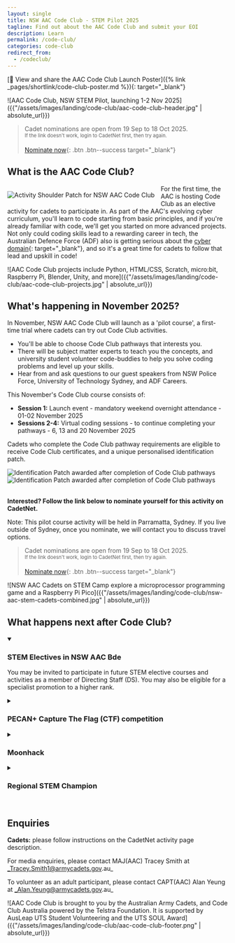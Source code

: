 ```yaml
---
layout: single
title: NSW AAC Code Club - STEM Pilot 2025
tagline: Find out about the AAC Code Club and submit your EOI
description: Learn 
permalink: /code-club/
categories: code-club
redirect_from:
  - /codeclub/
---
```


[🚀 View and share the AAC Code Club Launch Poster]({% link _pages/shortlink/code-club-poster.md %}){: target="_blank"}

![AAC Code Club, NSW STEM Pilot, launching 1-2 Nov 2025]({{"/assets/images/landing/code-club/aac-code-club-header.jpg" | absolute_url}})

> Cadet nominations are open from 19 Sep to 18 Oct 2025. 
> <br><small style="font-size: 0.8em;">If the link doesn't work, login to CadetNet first, then try again.</small>
> <br><br>
> [Nominate now](https://apps.cadetnet.gov.au/v5/ui/index.html#/activities/240408/overview){: .btn .btn--success target="_blank"}


## What is the AAC Code Club?

<img src="{{'/assets/images/landing/code-club/nsw-aac-code-club-usp.png' | absolute_url}}" alt="Activity Shoulder Patch for NSW AAC Code Club" style="float: left; margin: 1em; margin-left: 0;">

For the first time, the AAC is hosting Code Club as an elective activity for cadets to participate in. As part of the AAC's evolving cyber curriculum, you'll learn to code starting from basic principles, and if you're already familiar with code, we'll get you started on more advanced projects. Not only could coding skills lead to a rewarding career in tech, the Australian Defence Force (ADF) also is getting serious about the [cyber domain](https://www.defence.gov.au/news-events/news/2024-08-09/new-era-cyber-domain){: target="_blank"}, and so it's a great time for cadets to follow that lead and upskill in code! 

![AAC Code Club projects include Python, HTML/CSS, Scratch, micro:bit, Raspberry Pi, Blender, Unity, and more]({{"/assets/images/landing/code-club/aac-code-club-projects.jpg" | absolute_url}})

## What's happening in November 2025?

In November, NSW AAC Code Club will launch as a 'pilot course', a first-time trial where cadets can try out Code Club activities. 
- You'll be able to choose Code Club pathways that interests you. 
- There will be subject matter experts to teach you the concepts, and university student volunteer code-buddies to help you solve coding problems and level up your skills.
- Hear from and ask questions to our guest speakers from NSW Police Force, University of Technology Sydney, and ADF Careers.

This November's Code Club course consists of: 
- __Session 1:__ Launch event - mandatory weekend overnight attendance - 01-02 November 2025
- __Sessions 2-4:__ Virtual coding sessions - to continue completing your pathways - 6, 13 and 20 November 2025 

Cadets who complete the Code Club pathway requirements are eligible to receive Code Club certificates, and a unique personalised identification patch. 

<div>
  <img src="{{'/assets/images/landing/code-club/code-club-usp-pers-1.png' | absolute_url}}" alt="Identification Patch awarded after completion of Code Club pathways">
  <img src="{{'/assets/images/landing/code-club/code-club-usp-pers-2.png' | absolute_url}}" alt="Identification Patch awarded after completion of Code Club pathways">
</div>

<br>

__Interested? Follow the link below to nominate yourself for this activity on CadetNet.__

Note: This pilot course activity will be held in Parramatta, Sydney. If you live outside of Sydney, once you nominate, we will contact you to discuss travel options. 

> Cadet nominations are open from 19 Sep to 18 Oct 2025. 
> <br><small style="font-size: 0.8em;">If the link doesn't work, login to CadetNet first, then try again.</small>
> <br><br>
> [Nominate now](https://apps.cadetnet.gov.au/v5/ui/index.html#/activities/240408/overview){: .btn .btn--success target="_blank"}

![NSW AAC Cadets on STEM Camp explore a microprocessor programming game and a Raspberry Pi Pico]({{"/assets/images/landing/code-club/nsw-aac-stem-cadets-combined.jpg" | absolute_url}})

## What happens next after Code Club?

<details open>
  <summary><h3>STEM Electives in NSW AAC Bde</h3></summary>
  <p>You may be invited to participate in future STEM elective courses and activities as a member of Directing Staff (DS). You may also be eligible for a specialist promotion to a higher rank.</p>
</details>
<details>
  <summary><h3>PECAN+ Capture The Flag (CTF) competition</h3></summary>
  <p><a href="https://pecanplus.org/" target="_blank">PECAN+</a> is a highly competitive, team-based cybersecurity competition held annually, in which cadets can participate as AAC teams. You'll apply concepts that you learned from Code Club, when exploring HTML web pages, visualising data, or writing scripts, to uncover the "flag" before other teams find it!</p>
</details>
<details>
  <summary><h3>Moonhack</h3></summary>
  <p><a href="https://moonhack.com/" target="_blank">Moonhack</a> is a national coding competition open to members of Code Clubs (such as yourselves, when you get involved in AAC Code Club!). It's not time-restricted, and is based on completing and submitting a code project. Code Club cadets are strongly encouraged to enter into Moonhack, and cadets who score highly will be recognised within the AAC!</p>
</details>
<details>
  <summary><h3>Regional STEM Champion</h3></summary>
  <p>As the senior technologist cadet in NSW AAC Brigade, the Regional STEM Champion (CUO or CDTWO1) is a new Brigade-level cadet role that is responsible for advocating and promoting STEM electives in AAC training. Completing the Code Club program is a great way to demonstrate your suitability for the RSC role. </p>
</details>

<br>

## Enquiries

__Cadets:__ please follow instructions on the CadetNet activity page description. 

For media enquiries, please contact MAJ(AAC) Tracey Smith at _Tracey.Smith1@armycadets.gov.au_

To volunteer as an adult participant, please contact CAPT(AAC) Alan Yeung at _Alan.Yeung@armycadets.gov.au_

![AAC Code Club is brought to you by the Australian Army Cadets, and Code Club Australia powered by the Telstra Foundation. It is supported by AusLeap UTS Student Volunteering and the UTS SOUL Award]({{"/assets/images/landing/code-club/aac-code-club-footer.png" | absolute_url}})
